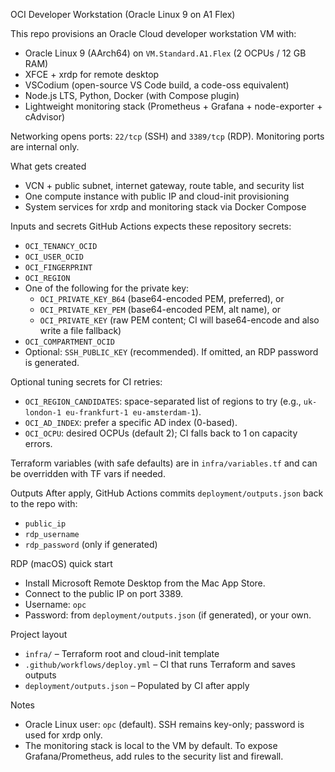 OCI Developer Workstation (Oracle Linux 9 on A1 Flex)

This repo provisions an Oracle Cloud developer workstation VM with:
- Oracle Linux 9 (AArch64) on `VM.Standard.A1.Flex` (2 OCPUs / 12 GB RAM)
- XFCE + xrdp for remote desktop
- VSCodium (open-source VS Code build, a code-oss equivalent)
- Node.js LTS, Python, Docker (with Compose plugin)
- Lightweight monitoring stack (Prometheus + Grafana + node-exporter + cAdvisor)

Networking opens ports: `22/tcp` (SSH) and `3389/tcp` (RDP). Monitoring ports are internal only.

What gets created
- VCN + public subnet, internet gateway, route table, and security list
- One compute instance with public IP and cloud-init provisioning
- System services for xrdp and monitoring stack via Docker Compose

Inputs and secrets
GitHub Actions expects these repository secrets:
- `OCI_TENANCY_OCID`
- `OCI_USER_OCID`
- `OCI_FINGERPRINT`
- `OCI_REGION`
- One of the following for the private key:
  - `OCI_PRIVATE_KEY_B64` (base64-encoded PEM, preferred), or
  - `OCI_PRIVATE_KEY_PEM` (base64-encoded PEM, alt name), or
  - `OCI_PRIVATE_KEY` (raw PEM content; CI will base64-encode and also write a file fallback)
- `OCI_COMPARTMENT_OCID`
- Optional: `SSH_PUBLIC_KEY` (recommended). If omitted, an RDP password is generated.

Optional tuning secrets for CI retries:
- `OCI_REGION_CANDIDATES`: space-separated list of regions to try (e.g., `uk-london-1 eu-frankfurt-1 eu-amsterdam-1`).
- `OCI_AD_INDEX`: prefer a specific AD index (0-based).
- `OCI_OCPU`: desired OCPUs (default 2); CI falls back to 1 on capacity errors.

Terraform variables (with safe defaults) are in `infra/variables.tf` and can be overridden with TF vars if needed.

Outputs
After apply, GitHub Actions commits `deployment/outputs.json` back to the repo with:
- `public_ip`
- `rdp_username`
- `rdp_password` (only if generated)

RDP (macOS) quick start
- Install Microsoft Remote Desktop from the Mac App Store.
- Connect to the public IP on port 3389.
- Username: `opc`
- Password: from `deployment/outputs.json` (if generated), or your own.

Project layout
- `infra/` – Terraform root and cloud-init template
- `.github/workflows/deploy.yml` – CI that runs Terraform and saves outputs
- `deployment/outputs.json` – Populated by CI after apply

Notes
- Oracle Linux user: `opc` (default). SSH remains key-only; password is used for xrdp only.
- The monitoring stack is local to the VM by default. To expose Grafana/Prometheus, add rules to the security list and firewall.
